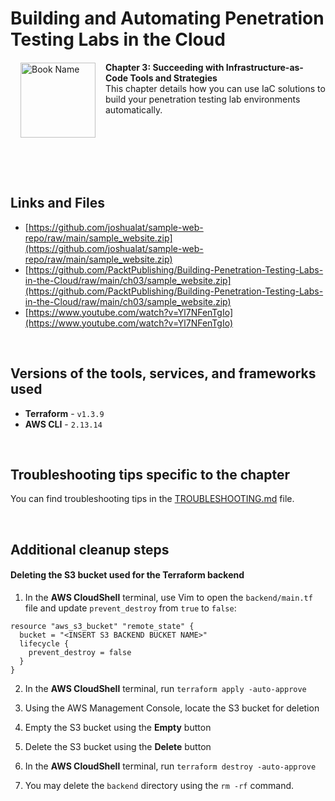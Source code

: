# Building and Automating Penetration Testing Labs in the Cloud

<a href="https://www.packtpub.com/product/building-and-automating-penetration-testing-labs-in-the-cloud/9781837632398"><img src="https://content.packt.com/B19755/cover_image_small.jpg" alt="Book Name" height="120px" align="left" style="margin: 0px 15px; border-color: white; border-style: solid; border-width: 1px;"></a>

**Chapter 3: Succeeding with Infrastructure-as-Code Tools and Strategies** <br />
This chapter details how you can use IaC solutions to build your penetration testing lab environments automatically.

<br />
<br />
<br />
<br />
<br />

## Links and Files

- [https://github.com/joshualat/sample-web-repo/raw/main/sample_website.zip](https://github.com/joshualat/sample-web-repo/raw/main/sample_website.zip)
- [https://github.com/PacktPublishing/Building-Penetration-Testing-Labs-in-the-Cloud/raw/main/ch03/sample_website.zip](https://github.com/PacktPublishing/Building-Penetration-Testing-Labs-in-the-Cloud/raw/main/ch03/sample_website.zip)
- [https://www.youtube.com/watch?v=Yl7NFenTgIo](https://www.youtube.com/watch?v=Yl7NFenTgIo)

<br />

## Versions of the tools, services, and frameworks used 

- **Terraform** - `v1.3.9`
- **AWS CLI** - `2.13.14`

<br />

## Troubleshooting tips specific to the chapter

You can find troubleshooting tips in the [TROUBLESHOOTING.md](../TROUBLESHOOTING.md) file.

<br />

## Additional cleanup steps

#### Deleting the S3 bucket used for the Terraform backend

1.  In the **AWS CloudShell** terminal, use Vim to open the `backend/main.tf` file and update `prevent_destroy` from `true` to `false`:

```
resource "aws_s3_bucket" "remote_state" {
  bucket = "<INSERT S3 BACKEND BUCKET NAME>"
  lifecycle {
    prevent_destroy = false
  }
}
```

2. In the **AWS CloudShell** terminal, run `terraform apply -auto-approve`

3. Using the AWS Management Console, locate the S3 bucket for deletion

4. Empty the S3 bucket using the **Empty** button

5. Delete the S3 bucket using the **Delete** button

6. In the **AWS CloudShell** terminal, run `terraform destroy -auto-approve`

7. You may delete the `backend` directory using the `rm -rf` command.